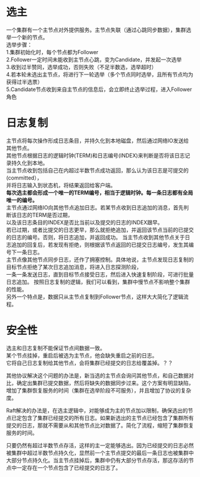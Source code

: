 # 选主 #  
一个集群有一个主节点对外提供服务。主节点失联（通过心跳同步数据），集群选举一个新的节点。  
选举步骤：  
  1.集群初始化时，每个节点都为Follower  
  2.Follower一定时间未能收到主节点心跳，变为Candidate，并发起一次选举  
  3.收到过半赞同，选举成功，否则失败（不足半数选，选举超时）  
  4.若本轮未选出主节点，将进行下一轮选举（多个节点同时选举，且所有节点均为获得过半选票）  
  5.Candidate节点收到来自主节点的信息后，会立即终止选举过程，进入Follower角色
# 日志复制 #  
主节点将每次操作形成日志条目，并持久化到本地磁盘，然后通过网络IO发送给其他节点。  
其他节点根据日志的逻辑时钟(TERM)和日志编号(INDEX)来判断是否将该日志记录持久化到本地。  
当主节点收到包括自己在内超过半数节点成功返回，那么认为该日志是可提交的(committed），  
并将日志输入到状态机，将结果返回给客户端。  
**每次选主都会形成一个唯一的TERM编号，相当于逻辑时钟。每一条日志都有全局唯一的编号。**  
主节点通过网络IO向其他节点追加日志。若某节点收到日志追加的消息，首先判断该日志的TERM是否过期，  
以及该日志条目的INDEX是否比当前以及提交的日志的INDEX跟早。   
若已过期，或者比提交的日志更早，那么就拒绝追加，并返回该节点当前的已提交的日志的编号。否则，将日志追加，并返回成功。
当主节点收到其他节点关于日志追加的回复后，若发现有拒绝，则根据该节点返回的已提交日志编号，发生其编号下一条日志。  
主节点像其他节点同步日志，还作了拥塞控制。具体地说，主节点发现日志复制的目标节点拒绝了某次日志追加消息，将进入日志探测阶段，  
一条一条发送日志，直到目标节点接受日志，然后进入快速复制阶段，可进行批量日志追加。
按照日志复制的逻辑，我们可以看到，集群中慢节点不影响整个集群的性能。  
另外一个特点是，数据只从主节点复制到Follower节点，这样大大简化了逻辑流程。  

# 安全性 #  
选主和日志复制不能保证节点间数据一致。  
某个节点挂掉，重启后被选为主节点，他会缺失重启之前的日志。  
它将自己日志复制给其他节点，会将集群已经提交的日志给覆盖掉。？？  

其他协议解决这个问题的办法是，新当选的主节点会询问其他节点，和自己数据对比，确定出集群已提交数据，然后将缺失的数据同步过来。这个方案有明显缺陷，增加了集群恢复服务的时间（集群在选举阶段不可服务），并且增加了协议的复杂度。

Raft解决的办法是，在选主逻辑中，对能够成为主的节点加以限制，确保选出的节点已定包含了集群已经提交的所有日志。如果新选出的主节点已经包含了集群所有提交的日志，那就不需要从和其他节点比对数据了。简化了流程，缩短了集群恢复服务的时间。

只要仍然有超过半数节点存活，这样的主一定能够选出。因为已经提交的日志必然被集群中超过半数节点持久化，显然前一个主节点提交的最后一条日志也被集群中大部分节点持久化。当主节点挂掉后，集群中仍有大部分节点存活，那这存活的节点中一定存在一个节点包含了已经提交的日志了。
